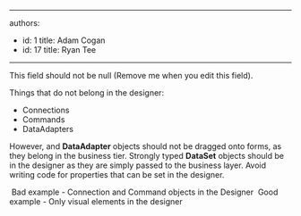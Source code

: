 

---
authors:
  - id: 1
    title: Adam Cogan
  - id: 17
    title: Ryan Tee
---




<span class='intro'> This field should not be null (Remove me when you edit this field). </span>


  <p>Things that do not belong in the designer&#58;</p>
<ul>
    <li>Connections </li>
    <li>Commands </li>
    <li>DataAdapters </li>
</ul>
<p>However, and <b>DataAdapter</b> objects should not be dragged onto forms, as they belong in the business tier. Strongly typed <b>DataSet</b> objects should be in the designer as they are simply passed to the business layer. Avoid writing code for properties that can be set in the designer.</p>
<img alt="" class="ms-rteCustom-ImageArea" src="/Standards/SoftwareDevelopment/RulesToBetterDotNETProjects/PublishingImages/BadDesigner.gif" /> <span class="ms-rteCustom-FigureBad">Bad example - Connection and Command objects in the Designer</span> <img alt="" class="ms-rteCustom-ImageArea" src="/Standards/SoftwareDevelopment/RulesToBetterDotNETProjects/PublishingImages/GoodDesigner.gif" /> <span class="ms-rteCustom-FigureGood">Good example - Only visual elements in the designer</span>



